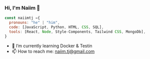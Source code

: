 ### Hi, I'm Naiim 👋

```js
const naiimtj ={
  pronouns: "he" | "him",
  code: [JavaScript, Python, HTML, CSS, SQL],
  tools: [React, Node, Style-Components, Tailwind CSS, MongoDb],
}
```
- 🌱 I’m currently learning Docker & Testin
- 📫 How to reach me: naiim.tj@gmail.com
<!--
**Naiimtj/Naiimtj** is a ✨ _special_ ✨ repository because its `README.md` (this file) appears on your GitHub profile.

Here are some ideas to get you started:

- 🔭 I’m currently working on Seppelec
- 🌱 I’m currently learning Docker & Testin
- 👯 I’m looking to collaborate on ...
- 🤔 I’m looking for help with ...
- 💬 Ask me about ...
- 📫 How to reach me: naiim.tj@gmail.com
- 😄 Pronouns: ...
- ⚡ Fun fact: ...
-->
